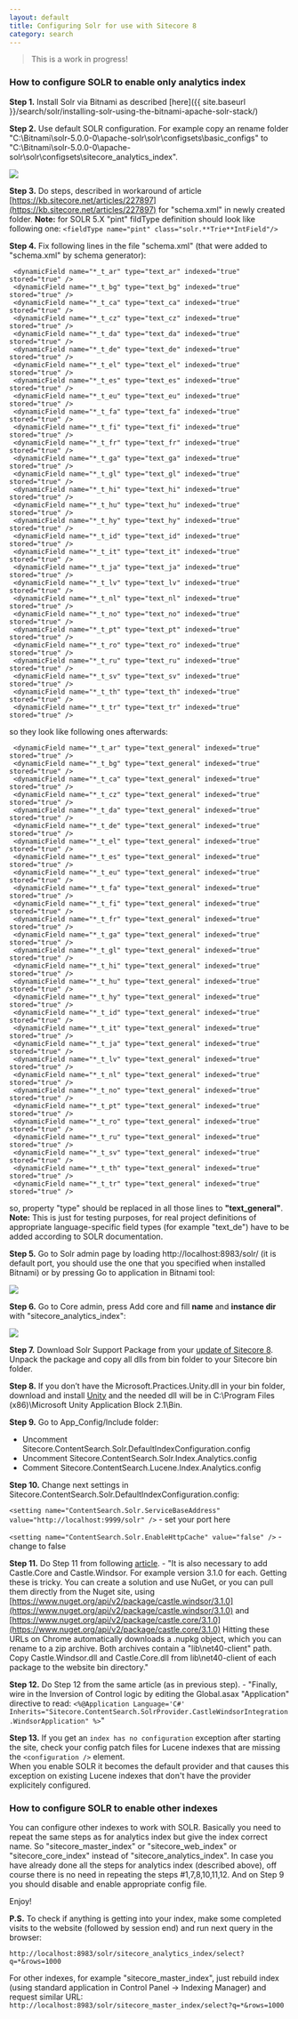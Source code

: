```yaml
---
layout: default
title: Configuring Solr for use with Sitecore 8
category: search
---
```


> This is a work in progress!

### How to configure SOLR to enable only analytics index 

**Step 1.** Install Solr via Bitnami as described  [here]({{ site.baseurl }}/search/solr/installing-solr-using-the-bitnami-apache-solr-stack/)

**Step 2.** Use default SOLR configuration. For example copy an rename folder "C:\Bitnami\solr-5.0.0-0\apache-solr\solr\configsets\basic_configs" to "C:\Bitnami\solr-5.0.0-0\apache-solr\solr\configsets\sitecore_analytics_index".

<img src="/docs/images/search/solr/Configuring-Solr-for-use-with-Sitecore-8/solrfolder.png"  />

**Step 3.** Do steps, described in workaround of article [https://kb.sitecore.net/articles/227897](https://kb.sitecore.net/articles/227897) for "schema.xml" in newly created folder.
    **Note:** for SOLR 5.X "pint" fildType definition should look like following one:
`<fieldType name="pint" class="solr.**Trie**IntField"/>`

**Step 4.** Fix following lines in the file "schema.xml" (that were added to "schema.xml" by schema generator):

     <dynamicField name="*_t_ar" type="text_ar" indexed="true" stored="true" /> 
     <dynamicField name="*_t_bg" type="text_bg" indexed="true" stored="true" />
     <dynamicField name="*_t_ca" type="text_ca" indexed="true" stored="true" /> 
     <dynamicField name="*_t_cz" type="text_cz" indexed="true" stored="true" /> 
     <dynamicField name="*_t_da" type="text_da" indexed="true" stored="true" /> 
     <dynamicField name="*_t_de" type="text_de" indexed="true" stored="true" /> 
     <dynamicField name="*_t_el" type="text_el" indexed="true" stored="true" /> 
     <dynamicField name="*_t_es" type="text_es" indexed="true" stored="true" /> 
     <dynamicField name="*_t_eu" type="text_eu" indexed="true" stored="true" /> 
     <dynamicField name="*_t_fa" type="text_fa" indexed="true" stored="true" /> 
     <dynamicField name="*_t_fi" type="text_fi" indexed="true" stored="true" /> 
     <dynamicField name="*_t_fr" type="text_fr" indexed="true" stored="true" /> 
     <dynamicField name="*_t_ga" type="text_ga" indexed="true" stored="true" /> 
     <dynamicField name="*_t_gl" type="text_gl" indexed="true" stored="true" /> 
     <dynamicField name="*_t_hi" type="text_hi" indexed="true" stored="true" /> 
     <dynamicField name="*_t_hu" type="text_hu" indexed="true" stored="true" /> 
     <dynamicField name="*_t_hy" type="text_hy" indexed="true" stored="true" /> 
     <dynamicField name="*_t_id" type="text_id" indexed="true" stored="true" /> 
     <dynamicField name="*_t_it" type="text_it" indexed="true" stored="true" /> 
     <dynamicField name="*_t_ja" type="text_ja" indexed="true" stored="true" /> 
     <dynamicField name="*_t_lv" type="text_lv" indexed="true" stored="true" /> 
     <dynamicField name="*_t_nl" type="text_nl" indexed="true" stored="true" /> 
     <dynamicField name="*_t_no" type="text_no" indexed="true" stored="true" /> 
     <dynamicField name="*_t_pt" type="text_pt" indexed="true" stored="true" /> 
     <dynamicField name="*_t_ro" type="text_ro" indexed="true" stored="true" /> 
     <dynamicField name="*_t_ru" type="text_ru" indexed="true" stored="true" /> 
     <dynamicField name="*_t_sv" type="text_sv" indexed="true" stored="true" /> 
     <dynamicField name="*_t_th" type="text_th" indexed="true" stored="true" /> 
     <dynamicField name="*_t_tr" type="text_tr" indexed="true" stored="true" /> 


so they look like following ones afterwards:

     <dynamicField name="*_t_ar" type="text_general" indexed="true" stored="true" />
     <dynamicField name="*_t_bg" type="text_general" indexed="true" stored="true" />
     <dynamicField name="*_t_ca" type="text_general" indexed="true" stored="true" />
     <dynamicField name="*_t_cz" type="text_general" indexed="true" stored="true" />
     <dynamicField name="*_t_da" type="text_general" indexed="true" stored="true" />
     <dynamicField name="*_t_de" type="text_general" indexed="true" stored="true" />
     <dynamicField name="*_t_el" type="text_general" indexed="true" stored="true" />
     <dynamicField name="*_t_es" type="text_general" indexed="true" stored="true" />
     <dynamicField name="*_t_eu" type="text_general" indexed="true" stored="true" />
     <dynamicField name="*_t_fa" type="text_general" indexed="true" stored="true" />
     <dynamicField name="*_t_fi" type="text_general" indexed="true" stored="true" />
     <dynamicField name="*_t_fr" type="text_general" indexed="true" stored="true" />
     <dynamicField name="*_t_ga" type="text_general" indexed="true" stored="true" />
     <dynamicField name="*_t_gl" type="text_general" indexed="true" stored="true" />
     <dynamicField name="*_t_hi" type="text_general" indexed="true" stored="true" />
     <dynamicField name="*_t_hu" type="text_general" indexed="true" stored="true" />
     <dynamicField name="*_t_hy" type="text_general" indexed="true" stored="true" />
     <dynamicField name="*_t_id" type="text_general" indexed="true" stored="true" />
     <dynamicField name="*_t_it" type="text_general" indexed="true" stored="true" />
     <dynamicField name="*_t_ja" type="text_general" indexed="true" stored="true" />
     <dynamicField name="*_t_lv" type="text_general" indexed="true" stored="true" />
     <dynamicField name="*_t_nl" type="text_general" indexed="true" stored="true" />
     <dynamicField name="*_t_no" type="text_general" indexed="true" stored="true" />
     <dynamicField name="*_t_pt" type="text_general" indexed="true" stored="true" />
     <dynamicField name="*_t_ro" type="text_general" indexed="true" stored="true" />
     <dynamicField name="*_t_ru" type="text_general" indexed="true" stored="true" />
     <dynamicField name="*_t_sv" type="text_general" indexed="true" stored="true" />
     <dynamicField name="*_t_th" type="text_general" indexed="true" stored="true" />
     <dynamicField name="*_t_tr" type="text_general" indexed="true" stored="true" />


so, property "type" should be replaced in all those lines to **"text_general"**. 
**Note:** This is just for testing purposes, for real project definitions of appropriate language-specific field types (for example "text_de") have to be added according to SOLR documentation.

**Step 5.** Go to Solr admin page by loading http://localhost:8983/solr/ (it is default port, you should use the one that you specified when installed Bitnami) or by pressing Go to application in Bitnami tool:

<img src="/docs/images/search/solr/Configuring-Solr-for-use-with-Sitecore-8/bitnamistart.png"  />

**Step 6.** Go to Core admin, press Add core and fill **name** and **instance dir** with "sitecore_analytics_index":

<img src="/docs/images/search/solr/Configuring-Solr-for-use-with-Sitecore-8/addcore.png"  />

**Step 7.** Download Solr Support Package from your <a href="https://dev.sitecore.net/Downloads/Sitecore_Experience_Platform/8_0.aspx" >update of Sitecore 8</a>. Unpack the package and copy all dlls from bin folder to your Sitecore bin folder.

**Step 8.** If you don’t have the Microsoft.Practices.Unity.dll in your bin folder, download and install <a href="http://www.microsoft.com/en-gb/download/details.aspx?id=17866">Unity</a> and the needed dll will be in C:\Program Files (x86)\Microsoft Unity Application Block 2.1\Bin.

**Step 9.** Go to App_Config/Include folder:

- Uncomment Sitecore.ContentSearch.Solr.DefaultIndexConfiguration.config
- Uncomment Sitecore.ContentSearch.Solr.Index.Analytics.config
- Comment Sitecore.ContentSearch.Lucene.Index.Analytics.config

**Step 10.** Change next settings in Sitecore.ContentSearch.Solr.DefaultIndexConfiguration.config:

`<setting name="ContentSearch.Solr.ServiceBaseAddress" value="http://localhost:9999/solr" />` - set your port here

`<setting name="ContentSearch.Solr.EnableHttpCache" value="false" />` - change to false

**Step 11.** Do Step 11 from following [article](http://www.dansolovay.com/2013/05/setting-up-solr-with-sitecore-7.html). - "It is also necessary to add Castle.Core and Castle.Windsor. For example version 3.1.0 for each. Getting these is tricky. You can create a solution and use NuGet, or you can pull them directly from the Nuget site, using [https://www.nuget.org/api/v2/package/castle.windsor/3.1.0](https://www.nuget.org/api/v2/package/castle.windsor/3.1.0) and [https://www.nuget.org/api/v2/package/castle.core/3.1.0](https://www.nuget.org/api/v2/package/castle.core/3.1.0) Hitting these URLs on Chrome automatically downloads a .nupkg object, which you can rename to a zip archive. Both archives contain a "lib\net40-client" path. Copy Castle.Windsor.dll and Castle.Core.dll from lib\net40-client of each package to the website bin directory."

**Step 12.** Do Step 12 from the same article (as in previous step). - "Finally, wire in the Inversion of Control logic by editing the Global.asax "Application" directive to read: 
`<%@Application Language='C#' Inherits="Sitecore.ContentSearch.SolrProvider.CastleWindsorIntegration.WindsorApplication" %>`" 

**Step 13.** If you get an `index has no configuration` exception after starting the site, check your config patch files for Lucene indexes that are missing the `<configuration />` element.  
When you enable SOLR it becomes the default provider and that causes this exception on existing Lucene indexes that don't have the provider explicitely configured.   

### How to configure SOLR to enable other indexes

You can configure other indexes to work with SOLR. Basically you need to repeat the same steps as for analytics index but give the index correct name. So "sitecore_master_index" or "sitecore_web_index" or "sitecore_core_index" instead of "sitecore_analytics_index".
In case you have already done all the steps for analytics index (described above), off course there is no need in repeating the steps #1,7,8,10,11,12. And on Step 9 you should disable and enable appropriate config file.  

Enjoy!

**P.S.** To check if anything is getting into your index, make some completed visits to the website (followed by session end) and run next query in the browser:

`http://localhost:8983/solr/sitecore_analytics_index/select?q=*&rows=1000`

For other indexes, for example "sitecore_master_index", just rebuild index (using standard application in Control Panel -> Indexing Manager) and request similar URL: `http://localhost:8983/solr/sitecore_master_index/select?q=*&rows=1000`
